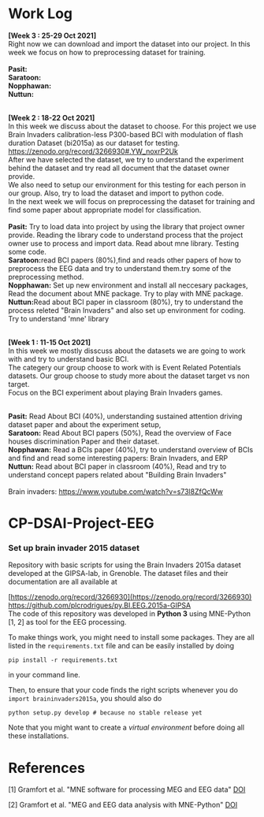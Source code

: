 # Work Log
<b> [Week 3 : 25-29 Oct 2021]</b> <br>
Right now we can download and import the dataset into our project. In this week we focus on how to preprocessing dataset for training. <br> <br>
<b>Pasit:</b> <br>
<b>Saratoon:</b> <br>
<b>Nopphawan:</b> <br>
<b>Nuttun:</b> <br>
<br>

<b> [Week 2 : 18-22 Oct 2021]</b> <br>
In this week we discuss about the dataset to choose. For this project we use Brain Invaders calibration-less P300-based BCI with modulation of flash duration Dataset (bi2015a) as our dataset for testing.<br> 
<a>https://zenodo.org/record/3266930#.YW_noxrP2Uk</a> <br>
After we have selected the dataset, we try to understand the experiment behind the dataset and try read all document that the dataset owner provide.<br>
We also need to setup our environment for this testing for each person in our group. Also, try to load the dataset and import to python code.<br>
In the next week we will focus on preprocessing the dataset for training and find some paper about appropriate model for classification.<br> <br>
<b>Pasit:</b> Try to load data into project by using the library that project owner provide. Reading the library code to understand process that the project owner use to process and import data. Read about mne library. Testing some code.<br>
<b>Saratoon:</b>read BCI papers (80%),find and reads other papers of how to preprocess the EEG data and try to understand them.try some of the preprocessing method. <br>
<b>Nopphawan:</b> Set up new environment and install all neccesary packages, Read the document about MNE package. Try to play with MNE package.<br>
<b>Nuttun:</b>Read about BCI paper in classroom (80%), try to understand the process releted "Brain Invaders" and also set up environment for coding. Try to understand 'mne' library<br>
<br>

<b> [Week 1 : 11-15 Oct 2021] </b> <br> 
In this week we mostly disscuss about the datasets we are going to work with and try to understand basic BCI. <br> 
The categery our group choose to work with is Event Related Potentials datasets. Our group choose to study more about the dataset target vs non target. <br>
Focus on the BCI experiment about playing Brain Invaders games. <br> <br>

<b>Pasit:</b> Read About BCI (40%), understanding sustained attention driving dataset paper and about the experiment setup,<br> 
<b>Saratoon:</b> Read About BCI papers (50%), Read the overview of Face houses discrimination Paper and their dataset.<br> 
<b>Nopphawan:</b> Read a BCIs paper (40%), try to understand overview of BCIs and find and read some interesting papers: Brain Invaders, and ERP <br> 
<b>Nuttun:</b> Read about BCI paper in classroom (40%), Read and try to understand concept papers related about "Building Brain Invaders"<br> 
<br>
Brain invaders: https://www.youtube.com/watch?v=s73l8ZfQcWw <br>

# CP-DSAI-Project-EEG
<h3> Set up brain invader 2015 dataset </h3>
Repository with basic scripts for using the Brain Invaders 2015a dataset developed at the GIPSA-lab, in Grenoble. The dataset files and their documentation are all available at 

[https://zenodo.org/record/3266930](https://zenodo.org/record/3266930)<br>
https://github.com/plcrodrigues/py.BI.EEG.2015a-GIPSA<br>
The code of this repository was developed in **Python 3** using MNE-Python [1, 2] as tool for the EEG processing.

To make things work, you might need to install some packages. They are all listed in the `requirements.txt` file and can be easily installed by doing

```
pip install -r requirements.txt
```

in your command line. 

Then, to ensure that your code finds the right scripts whenever you do `import braininvaders2015a`, you should also do

```
python setup.py develop # because no stable release yet
```

Note that you might want to create a *virtual environment* before doing all these installations.

# References

[1] Gramfort et al. "MNE software for processing MEG and EEG data" [DOI](https://doi.org/10.1016/j.neuroimage.2013.10.027)

[2] Gramfort et al. "MEG and EEG data analysis with MNE-Python" [DOI](https://doi.org/10.3389/fnins.2013.00267)
